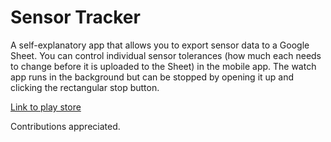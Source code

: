 # Sensor Tracker

A self-explanatory app that allows you to export sensor data to a Google Sheet. You can control individual sensor tolerances (how much each needs to change before it is uploaded to the Sheet) in the mobile app. The watch app runs in the background but can be stopped by opening it up and clicking the rectangular stop button.

[Link to play store](https://play.google.com/store/apps/details?id=vig.sensortracker)

Contributions appreciated.
